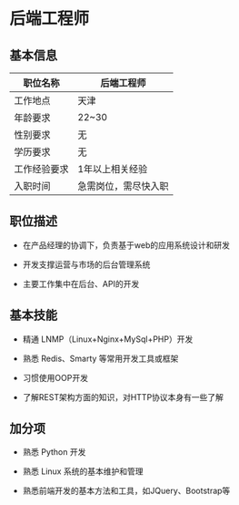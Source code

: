 # 后端工程师

## 基本信息

|职位名称| 后端工程师 |
|-------------|----------|
|工作地点|天津|
|年龄要求|22~30
|性别要求|无
|学历要求|无
|工作经验要求|1年以上相关经验
|入职时间|急需岗位，需尽快入职|


## 职位描述

- 在产品经理的协调下，负责基于web的应用系统设计和研发

- 开发支撑运营与市场的后台管理系统

- 主要工作集中在后台、API的开发

## 基本技能

- 精通 LNMP（Linux+Nginx+MySql+PHP）开发

- 熟悉 Redis、Smarty 等常用开发工具或框架

- 习惯使用OOP开发

- 了解REST架构方面的知识，对HTTP协议本身有一些了解


## 加分项

- 熟悉 Python 开发

- 熟悉 Linux 系统的基本维护和管理

- 熟悉前端开发的基本方法和工具，如JQuery、Bootstrap等


